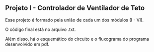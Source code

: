 ## Projeto I - Controlador de Ventilador de Teto

Esse projeto é formado pela união de cada um dos módulos (I - VI).

O código final está no arquivo .txt.

Além disso, há o esquemático do circuito e o fluxograma do programa desenvolvido em pdf.

